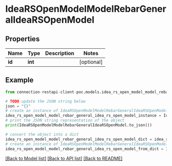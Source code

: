 # IdeaRSOpenModelModelRebarGeneralIdeaRSOpenModel


## Properties

Name | Type | Description | Notes
------------ | ------------- | ------------- | -------------
**id** | **int** |  | [optional] 

## Example

```python
from connection-restapi-client-poc.models.idea_rs_open_model_model_rebar_general_idea_rs_open_model import IdeaRSOpenModelModelRebarGeneralIdeaRSOpenModel

# TODO update the JSON string below
json = "{}"
# create an instance of IdeaRSOpenModelModelRebarGeneralIdeaRSOpenModel from a JSON string
idea_rs_open_model_model_rebar_general_idea_rs_open_model_instance = IdeaRSOpenModelModelRebarGeneralIdeaRSOpenModel.from_json(json)
# print the JSON string representation of the object
print(IdeaRSOpenModelModelRebarGeneralIdeaRSOpenModel.to_json())

# convert the object into a dict
idea_rs_open_model_model_rebar_general_idea_rs_open_model_dict = idea_rs_open_model_model_rebar_general_idea_rs_open_model_instance.to_dict()
# create an instance of IdeaRSOpenModelModelRebarGeneralIdeaRSOpenModel from a dict
idea_rs_open_model_model_rebar_general_idea_rs_open_model_from_dict = IdeaRSOpenModelModelRebarGeneralIdeaRSOpenModel.from_dict(idea_rs_open_model_model_rebar_general_idea_rs_open_model_dict)
```
[[Back to Model list]](../README.md#documentation-for-models) [[Back to API list]](../README.md#documentation-for-api-endpoints) [[Back to README]](../README.md)


